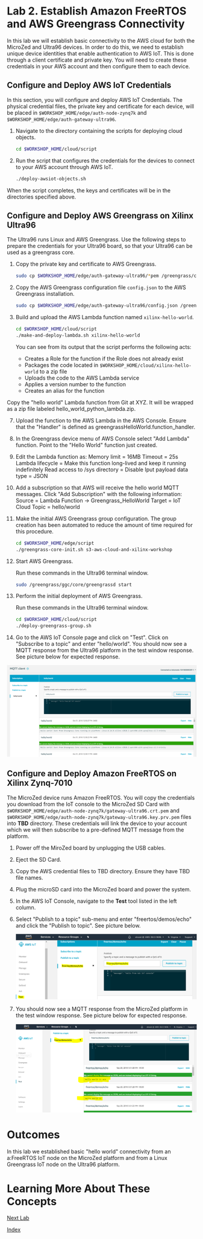# Lab 2. Establish Amazon FreeRTOS and AWS Greengrass Connectivity

In this lab we will establish basic connectivity to the AWS cloud for both the MicroZed and Ultra96 devices.  In order to do this, we need to establish unique device identities that enable authentication to AWS IoT.  This is done through a client certificate and private key.  You will need to create these credentials in your AWS account and then configure them to each device.

## Configure and Deploy AWS IoT Credentials

In this section, you will configure and deploy AWS IoT Credentials.  The physical credential files, the private key and certificate for each device, will be placed in ```$WORKSHOP_HOME/edge/auth-node-zynq7k``` and ```$WORKSHOP_HOME/edge/auth-gateway-ultra96```.

1. Navigate to the directory containing the scripts for deploying cloud objects.

   ```bash
   cd $WORKSHOP_HOME/cloud/script
   ```
2. Run the script that configures the credentials for the devices to connect to your AWS account through AWS IoT.

	```bash
	./deploy-awsiot-objects.sh
	```

When the script completes, the keys and certificates will be in the directories specified above.

## Configure and Deploy AWS Greengrass on Xilinx Ultra96

The Ultra96 runs Linux and AWS Greengrass. Use the following steps to prepare the credentials for your Ultra96 board,
so that your Ultra96 can be used as a greengrass core.

1. Copy the private key and certificate to AWS Greengrass.

   ```bash
   sudo cp $WORKSHOP_HOME/edge/auth-gateway-ultra96/*pem /greengrass/certs/
   ```

2. Copy the AWS Greengrass configuration file ```config.json``` to the AWS Greengrass installation.

   ```bash
   sudo cp $WORKSHOP_HOME/edge/auth-gateway-ultra96/config.json /greengrass/config/
   ```

6. Build and upload the AWS Lambda function named ```xilinx-hello-world```.

	```bash
	cd $WORKSHOP_HOME/cloud/script
	./make-and-deploy-lambda.sh xilinx-hello-world
	```

	You can see from its output that the script performs the following acts:

	- Creates a Role for the function if the Role does not already exist
	- Packages the code located in ```$WORKSHOP_HOME/cloud/xilinx-hello-world``` to a zip file
	- Uploads the code to the AWS Lambda service
	- Applies a version number to the function
	- Creates an alias for the function


 Copy the "hello world" Lambda function from Git at XYZ.  It will be wrapped as a zip file labeled hello_world_python_lambda.zip.


7. Upload the function to the AWS Lambda in the AWS Console.  Ensure that the "Handler" is defined as greengrassHelloWorld.function_handler.
8. In the Greengrass device menu of AWS Console select "Add Lambda" function.  Point to the "Hello World" function just created.
9. Edit the Lambda function as:
	Memory limit = 16MB
	Timeout = 25s
	Lambda lifecycle = Make this function long-lived and keep it running indefinitely
	Read access to /sys directory = Disable
	Iput payload data type = JSON
10. Add a subscription so that AWS will receive the hello world MQTT messages.  Click "Add Subscription" with the following information:
	Source = Lambda Function -> Greengrass_HelloWorld
	Target = IoT Cloud
	Topic = hello/world

3. Make the initial AWS Greengrass group configuration.  The group creation has been automated to reduce the amount of time required for this procedure.

	```bash
	cd $WORKSHOP_HOME/edge/script
	./greengrass-core-init.sh s3-aws-cloud-and-xilinx-workshop
	```

4. Start AWS Greengrass.

	Run these commands in the Ultra96 terminal window.

	```bash
	sudo /greengrass/ggc/core/greengrassd start
	```

5. Perform the initial deployment of AWS Greengrass.

	Run these commands in the Ultra96 terminal window.

	```bash
	cd $WORKSHOP_HOME/cloud/script
	./deploy-greengrass-group.sh
	```

12. Go to the AWS IoT Console page and click on "Test".  Click on "Subscribe to a topic" and enter "hello/world". You should now see a MQTT response from the Ultra96 platform in the test window response.  See picture below for expected response.

![alt text](images/Greengrass_HelloWorld_Test.PNG "Greengrass Successful Response")


## Configure and Deploy Amazon FreeRTOS on Xilinx Zynq-7010

The MicroZed device runs Amazon FreeRTOS.  You will copy the credentials you download from the IoT console to the MicroZed SD Card with ```$WORKSHOP_HOME/edge/auth-node-zynq7k/gateway-ultra96.crt.pem``` and ```$WORKSHOP_HOME/edge/auth-node-zynq7k/gateway-ultra96.key.prv.pem``` files into **TBD** directory.  These credentials will link the device to your account which we will then subscribe to a pre-defined MQTT message from the platform.

1. Power off the MiroZed board by unplugging the USB cables.
2. Eject the SD Card.
3. Copy the AWS credential files to TBD directory.  Ensure they have TBD file names.
4. Plug the microSD card into the MicroZed board and power the system.
5. In the AWS IoT Console, navigate to the **Test** tool listed in the left column.
6. Select "Publish to a topic" sub-menu and enter "freertos/demos/echo" and click the "Publish to topic". See picture below.

	![alt text](images/AFR_HelloWorld_Test.png "a:FreeRTOS Publish Test")
7. You should now see a MQTT response from the MicroZed platform in the test window response.  See picture below for expected response.

	![alt text](images/AFR_HelloWorld_Test_Response.png "a:FreeRTOS Successful Response")

# Outcomes

In this lab we established basic "hello world" connectivity from an a:FreeRTOS IoT node on the MicroZed platform and from a Linux Greengrass IoT node on the Ultra96 platform.

# Learning More About These Concepts

[Next Lab](./Lab3.md)

[Index](./README.md)
